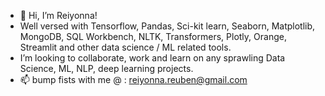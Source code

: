 - 👋 Hi, I’m Reiyonna!
- Well versed with Tensorflow, Pandas, Sci-kit learn, Seaborn, Matplotlib, MongoDB, SQL Workbench, NLTK, Transformers, Plotly, Orange, Streamlit and other data science / ML related tools.
- I’m looking to collaborate, work and learn on any sprawling Data Science, ML, NLP, deep learning projects.
- 📫 bump fists with me @ : reiyonna.reuben@gmail.com

<!---
reiyonna/reiyonna is a ✨ special ✨ repository because its `README.md` (this file) appears on your GitHub profile.
You can click the Preview link to take a look at your changes.
--->

